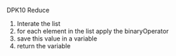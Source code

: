 DPK10 Reduce

1. Interate the list
2. for each element in the list apply the binaryOperator 
3. save this value in a variable
4. return the variable
